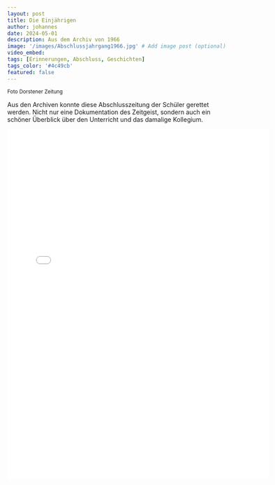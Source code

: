 ```yaml
---
layout: post
title: Die Einjährigen
author: johannes
date: 2024-05-01
description: Aus dem Archiv von 1966
image: '/images/Abschlussjahrgang1966.jpg' # Add image post (optional)
video_embed:
tags: [Erinnerungen, Abschluss, Geschichten]
tags_color: '#4c49cb'
featured: false
---
```

<small> Foto Dorstener Zeitung</small>

Aus den Archiven konnte diese Abschlusszeitung der Schüler gerettet werden. Nicht nur eine Dokumentation des Zeitgeist, sondern auch ein schöner Überblick über den Unterricht und das damalige Kollegium.

<embed src="/images/1966_Abschlusszeitung_Gerhart-Hauptmann-Schule.pdf" type="application/pdf" width="600px" height="800px">



